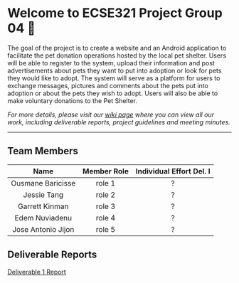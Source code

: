 # Welcome to ECSE321 Project Group 04 :dizzy:

The goal of the project is to create a website and an Android application to facilitate the pet donation operations hosted by the local pet shelter. 
Users will be able to register to the system, upload their information and post advertisements about pets they want to put into adoption or look for pets they would like to adopt. 
The system will serve as a platform for users to exchange messages, pictures and comments about the pets put into adoption or about the pets they wish to adopt. 
Users will also be able to make voluntary donations to the Pet Shelter. 

_For more details, please visit our [wiki page](https://github.com/McGill-ECSE321-Winter2020/project-group-04/wiki) where you can view all our work, including deliverable reports, project guidelines and meeting minutes._

___

## Team Members

| Name | Member Role | Individual Effort Del. I |
|:----:|:-----------:|:------------------------:|
|Ousmane Baricisse | role 1| ? |
|Jessie Tang | role 2 | ? |
|Garrett Kinman | role 3 | ? |
|Edem Nuviadenu | role 4 | ? |
|Jose Antonio Jijon | role 5 | ? |

## Deliverable Reports

[Deliverable 1 Report](https://github.com/McGill-ECSE321-Winter2020/project-group-04/wiki/Deliverable-1-Report)
